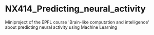 # NX414_Predicting_neural_activity
Miniproject of the EPFL course 'Brain-like computation and intelligence' about predicting neural activity using Machine Learning
